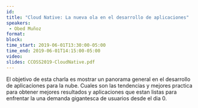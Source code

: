 ```yaml
---
id: 
title: "Cloud Native: La nueva ola en el desarrollo de aplicaciones"
speakers:
 - Obed Muñoz
format: 
block:
time_start: 2019-06-01T13:30:00-05:00
time_end: 2019-06-01T14:15:00-05:00
video:
slides: CCOSS2019-CloudNative.pdf
---
```


El objetivo de esta charla es mostrar un panorama general en el desarrollo de aplicaciones para la nube. Cuales son las tendencias y mejores practica para obtener mejores resultados y aplicaciones que estan listas para enfrentar la una demanda gigantesca de usuarios desde el dia 0.